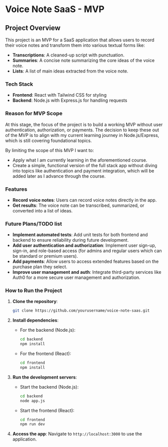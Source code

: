 # Voice Note SaaS - MVP

## Project Overview

This project is an MVP for a SaaS application that allows users to record their voice notes and transform them into various textual forms like:
- **Transcriptions**: A cleaned-up script with punctuation.
- **Summaries**: A concise note summarizing the core ideas of the voice note.
- **Lists**: A list of main ideas extracted from the voice note.

### Tech Stack
- **Frontend**: React with Tailwind CSS for styling
- **Backend**: Node.js with Express.js for handling requests

### Reason for MVP Scope
At this stage, the focus of the project is to build a working MVP without user authentication, authorization, or payments. The decision to keep these out of the MVP is to align with my current learning journey in Node.js/Express, which is still covering foundational topics.

By limiting the scope of this MVP I want to:
- Apply what I am currently learning in the aforementioned course.
- Create a simple, functional version of the full stack app without diving into topics like authentication and payment integration, which will be added later as I advance through the course.

### Features
- **Record voice notes**: Users can record voice notes directly in the app.
- **Get results**: The voice note can be transcribed, summarized, or converted into a list of ideas.
  
### Future Plans/TODO list
- **Implement automated tests**: Add unit tests for both frontend and backend to ensure reliability during future development.
- **Add user authentication and authorization**: Implement user sign-up, sign-in, and role-based access (for admins and regular users which can be standard or premium users).
- **Add payments**: Allow users to access extended features based on the purchase plan they select.
- **Improve user management and auth**: Integrate third-party services like Auth0 for a more secure user management and authorization.

### How to Run the Project
1. **Clone the repository**:
   ```bash
   git clone https://github.com/yourusername/voice-note-saas.git
   ```
   
2. **Install dependencies**:
   - For the backend (Node.js):
     ```bash
     cd backend
     npm install
     ```
   - For the frontend (React):
     ```bash
     cd frontend
     npm install
     ```

3. **Run the development servers**:
   - Start the backend (Node.js):
     ```bash
     cd backend
     node app.js
     ```
   - Start the frontend (React):
     ```bash
     cd frontend
     npm run dev
     ```

4. **Access the app**:
   Navigate to `http://localhost:3000` to use the application.
